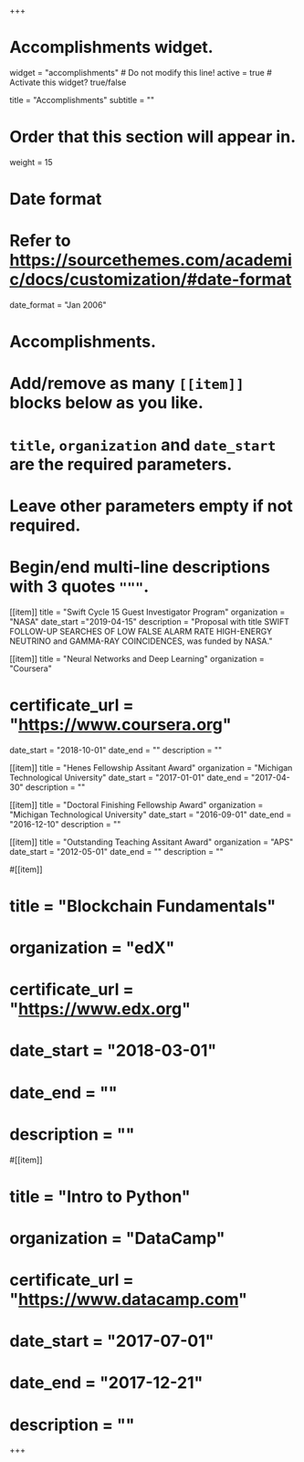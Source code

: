 +++
# Accomplishments widget.
widget = "accomplishments"  # Do not modify this line!
active = true  # Activate this widget? true/false

title = "Accomplish&shy;ments"
subtitle = ""

# Order that this section will appear in.
weight = 15

# Date format
#   Refer to https://sourcethemes.com/academic/docs/customization/#date-format
date_format = "Jan 2006"

# Accomplishments.
#   Add/remove as many `[[item]]` blocks below as you like.
#   `title`, `organization` and `date_start` are the required parameters.
#   Leave other parameters empty if not required.
#   Begin/end multi-line descriptions with 3 quotes `"""`.

[[item]]
  title = "Swift Cycle 15 Guest Investigator Program"
  organization = "NASA"
  date_start ="2019-04-15"
  description = "Proposal with title SWIFT FOLLOW-UP SEARCHES OF LOW FALSE ALARM RATE HIGH-ENERGY NEUTRINO and GAMMA-RAY COINCIDENCES, was funded by NASA."

[[item]]
  title = "Neural Networks and Deep Learning"
  organization = "Coursera"
#  certificate_url = "https://www.coursera.org"
  date_start = "2018-10-01"
  date_end = ""
  description = ""

[[item]]
  title = "Henes Fellowship Assitant Award"
  organization = "Michigan Technological University"
  date_start = "2017-01-01"
  date_end = "2017-04-30" 
  description = ""

[[item]]
  title = "Doctoral Finishing Fellowship Award"
  organization = "Michigan Technological University"
  date_start = "2016-09-01"
  date_end = "2016-12-10" 
  description = ""

[[item]]
  title = "Outstanding Teaching Assitant Award"
  organization = "APS"
  date_start = "2012-05-01"
  date_end = ""
  description = ""

#[[item]]
#  title = "Blockchain Fundamentals"
#  organization = "edX"
#  certificate_url = "https://www.edx.org"
#  date_start = "2018-03-01"
#  date_end = ""
#  description = ""
  
#[[item]]
#  title = "Intro to Python"
#  organization = "DataCamp"
#  certificate_url = "https://www.datacamp.com"
#  date_start = "2017-07-01"
#  date_end = "2017-12-21"
#  description = ""

+++
